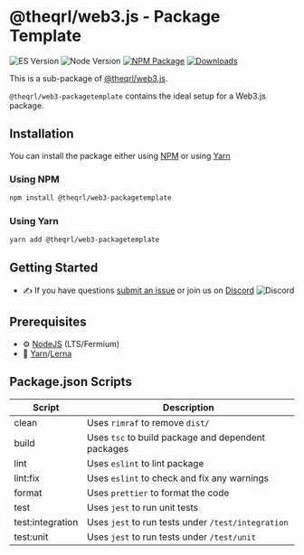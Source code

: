 # @theqrl/web3.js - Package Template

![ES Version](https://img.shields.io/badge/ES-2020-yellow)
![Node Version](https://img.shields.io/badge/node-14.x-green)
[![NPM Package](https://img.shields.io/npm/v/@theqrl/web3-packagetemplate)](https://www.npmjs.com/package/@theqrl/web3-packagetemplate)
[![Downloads](https://img.shields.io/npm/dm/@theqrl/web3-packagetemplate)](https://www.npmjs.com/package/@theqrl/web3-packagetemplate)

This is a sub-package of [@theqrl/web3.js](https://github.com/theqrl/web3.js).

`@theqrl/web3-packagetemplate` contains the ideal setup for a Web3.js package.

## Installation

You can install the package either using [NPM](https://www.npmjs.com/package/@theqrl/web3-packagetemplate) or using [Yarn](https://yarnpkg.com/package/@theqrl/web3-packagetemplate)

### Using NPM

```bash
npm install @theqrl/web3-packagetemplate
```

### Using Yarn

```bash
yarn add @theqrl/web3-packagetemplate
```

## Getting Started

-   :writing_hand: If you have questions [submit an issue](https://github.com/theqrl/web3.js/issues/new) or join us on [Discord](https://theqrl.org/discord)
    ![Discord](https://img.shields.io/discord/357604137204056065.svg?label=Discord&logo=discord)

## Prerequisites

-   :gear: [NodeJS](https://nodejs.org/) (LTS/Fermium)
-   :toolbox: [Yarn](https://yarnpkg.com/)/[Lerna](https://lerna.js.org/)

## Package.json Scripts

| Script           | Description                                        |
| ---------------- | -------------------------------------------------- |
| clean            | Uses `rimraf` to remove `dist/`                    |
| build            | Uses `tsc` to build package and dependent packages |
| lint             | Uses `eslint` to lint package                      |
| lint:fix         | Uses `eslint` to check and fix any warnings        |
| format           | Uses `prettier` to format the code                 |
| test             | Uses `jest` to run unit tests                      |
| test:integration | Uses `jest` to run tests under `/test/integration` |
| test:unit        | Uses `jest` to run tests under `/test/unit`        |

[docs]: https://docs.theqrl.org/
[repo]: https://github.com/theqrl/web3.js/tree/main/tools/web3-packagetemplate
[npm-image]: https://img.shields.io/github/package-json/v/theqrl/web3.js/main?filename=tools%2Fweb3-packagetemplate%2Fpackage.json
[npm-url]: https://npmjs.org/package/@theqrl/web3-packagetemplate
[downloads-image]: https://img.shields.io/npm/dm/@theqrl/web3-packagetemplate?label=npm%20downloads
